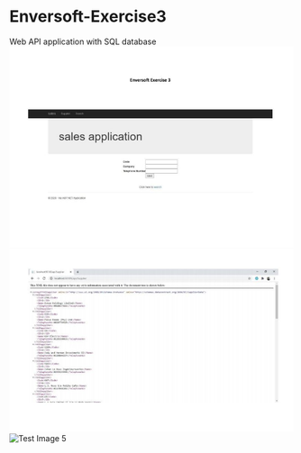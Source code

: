 # Enversoft-Exercise3
Web API application with SQL database
![Test Image 3](O.JPG)
![Test Image 4](TT.JPG)
![Test Image 5](ghg.JPG)
